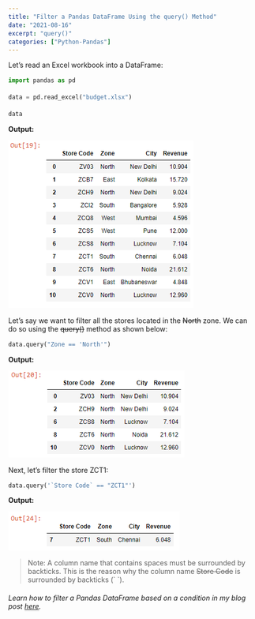 ```yaml
---
title: "Filter a Pandas DataFrame Using the query() Method"
date: "2021-08-16"
excerpt: "query()"
categories: ["Python-Pandas"]
---
```


Let’s read an Excel workbook into a DataFrame:

```py {numberLines}
import pandas as pd

data = pd.read_excel("budget.xlsx")

data
```

**Output:**

![Budget](../images/pandasQuery/budget.png)

Let’s say we want to filter all the stores located in the ~~North~~ zone. We can do so using the ~~query()~~ method as shown below:

```py {numberLines}
data.query("Zone == 'North'")
```

**Output:**

![North Stores](../images/pandasQuery/northStores.png)

Next, let’s filter the store ZCT1:

```py {numberLines}
data.query('`Store Code` == "ZCT1"')
```

**Output:**

![Store](../images/pandasQuery/oneStore.png)

> Note: A column name that contains spaces must be surrounded by backticks. This is the reason why the column name ~~Store Code~~ is surrounded by backticks (\` \`).

###### Learn how to filter a Pandas DataFrame based on a condition in my blog post [here](https://hemanta.io/filter-a-pandas-dataframe-based-on-a-condition/).
